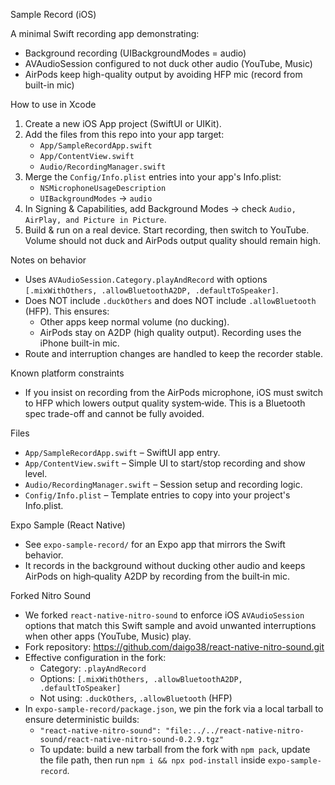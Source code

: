 Sample Record (iOS)

A minimal Swift recording app demonstrating:

- Background recording (UIBackgroundModes = audio)
- AVAudioSession configured to not duck other audio (YouTube, Music)
- AirPods keep high-quality output by avoiding HFP mic (record from built-in mic)

How to use in Xcode

1. Create a new iOS App project (SwiftUI or UIKit). 
2. Add the files from this repo into your app target:
   - `App/SampleRecordApp.swift`
   - `App/ContentView.swift`
   - `Audio/RecordingManager.swift`
3. Merge the `Config/Info.plist` entries into your app's Info.plist:
   - `NSMicrophoneUsageDescription`
   - `UIBackgroundModes` → `audio`
4. In Signing & Capabilities, add Background Modes → check `Audio, AirPlay, and Picture in Picture`.
5. Build & run on a real device. Start recording, then switch to YouTube. Volume should not duck and AirPods output quality should remain high.

Notes on behavior

- Uses `AVAudioSession.Category.playAndRecord` with options `[.mixWithOthers, .allowBluetoothA2DP, .defaultToSpeaker]`.
- Does NOT include `.duckOthers` and does NOT include `.allowBluetooth` (HFP). This ensures:
  - Other apps keep normal volume (no ducking).
  - AirPods stay on A2DP (high quality output). Recording uses the iPhone built-in mic.
- Route and interruption changes are handled to keep the recorder stable.

Known platform constraints

- If you insist on recording from the AirPods microphone, iOS must switch to HFP which lowers output quality system‑wide. This is a Bluetooth spec trade-off and cannot be fully avoided.

Files

- `App/SampleRecordApp.swift` – SwiftUI app entry.
- `App/ContentView.swift` – Simple UI to start/stop recording and show level.
- `Audio/RecordingManager.swift` – Session setup and recording logic.
- `Config/Info.plist` – Template entries to copy into your project's Info.plist.

Expo Sample (React Native)

- See `expo-sample-record/` for an Expo app that mirrors the Swift behavior.
- It records in the background without ducking other audio and keeps AirPods on high‑quality A2DP by recording from the built‑in mic.

Forked Nitro Sound

- We forked `react-native-nitro-sound` to enforce iOS `AVAudioSession` options that match this Swift sample and avoid unwanted interruptions when other apps (YouTube, Music) play.
- Fork repository: https://github.com/daigo38/react-native-nitro-sound.git
- Effective configuration in the fork:
  - Category: `.playAndRecord`
  - Options: `[.mixWithOthers, .allowBluetoothA2DP, .defaultToSpeaker]`
  - Not using: `.duckOthers`, `.allowBluetooth` (HFP)
- In `expo-sample-record/package.json`, we pin the fork via a local tarball to ensure deterministic builds:
  - `"react-native-nitro-sound": "file:../../react-native-nitro-sound/react-native-nitro-sound-0.2.9.tgz"`
  - To update: build a new tarball from the fork with `npm pack`, update the file path, then run `npm i && npx pod-install` inside `expo-sample-record`.
